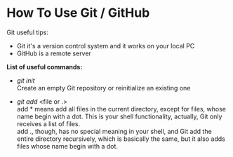 # How To Use Git / GitHub
Git useful tips:
- Git it's a version control system and it works on your local PC
- GitHub is a remote server

<b>List of useful commands:</b>

- <i>git init</i> <project> <br>
Create an empty Git repository or reinitialize an existing one

- <i>git add</i> <file or .> <br>
add * means add all files in the current directory, except for files, whose name begin with a dot. This is your shell functionality, actually, Git only receives a list of files. <br>
add ., though, has no special meaning in your shell, and Git add the entire directory recursively, which is basically the same, but it also adds files whose name begin with a dot.



